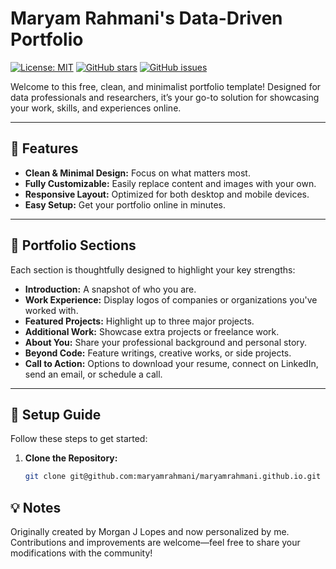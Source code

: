 # Maryam Rahmani's Data-Driven Portfolio

[![License: MIT](https://img.shields.io/badge/License-MIT-yellow.svg)](LICENSE)
[![GitHub stars](https://img.shields.io/github/stars/maryamrahmani/maryamrahmani.github.io)](https://github.com/maryamrahmani/maryamrahmani.github.io/stargazers)
[![GitHub issues](https://img.shields.io/github/issues/maryamrahmani/maryamrahmani.github.io)](https://github.com/maryamrahmani/maryamrahmani.github.io/issues)

Welcome to this free, clean, and minimalist portfolio template! Designed for data professionals and researchers, it’s your go-to solution for showcasing your work, skills, and experiences online.

---

## 🎨 Features

- **Clean & Minimal Design:** Focus on what matters most.
- **Fully Customizable:** Easily replace content and images with your own.
- **Responsive Layout:** Optimized for both desktop and mobile devices.
- **Easy Setup:** Get your portfolio online in minutes.

---

## 📂 Portfolio Sections

Each section is thoughtfully designed to highlight your key strengths:

- **Introduction:** A snapshot of who you are.
- **Work Experience:** Display logos of companies or organizations you've worked with.
- **Featured Projects:** Highlight up to three major projects.
- **Additional Work:** Showcase extra projects or freelance work.
- **About You:** Share your professional background and personal story.
- **Beyond Code:** Feature writings, creative works, or side projects.
- **Call to Action:** Options to download your resume, connect on LinkedIn, send an email, or schedule a call.

---

## 🚀 Setup Guide

Follow these steps to get started:

1. **Clone the Repository:**

   ```bash
   git clone git@github.com:maryamrahmani/maryamrahmani.github.io.git

## 💡 Notes
Originally created by Morgan J Lopes and now personalized by me.
Contributions and improvements are welcome—feel free to share your modifications with the community!
